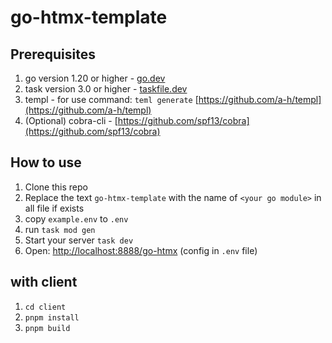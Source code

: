 # go-htmx-template


## Prerequisites

1. go version 1.20 or higher - [go.dev](https://go.dev)
2. task version 3.0 or higher - [taskfile.dev](https://taskfile.dev)
3. templ - for use command: `teml generate` [https://github.com/a-h/templ](https://github.com/a-h/templ)
4. (Optional) cobra-cli - [https://github.com/spf13/cobra](https://github.com/spf13/cobra)


## How to use

1. Clone this repo
2. Replace the text `go-htmx-template` with the name of `<your go module>` in all file if exists 
3. copy `example.env` to `.env`
4. run `task mod gen`
5. Start your server `task dev`
6. Open: [http://localhost:8888/go-htmx](http://localhost:8888/go-htmx) (config in `.env` file)


## with client

1. `cd client`
2. `pnpm install`
3. `pnpm build`